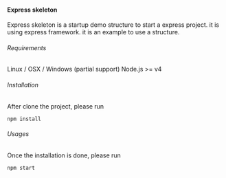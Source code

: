 #### Express skeleton
Express skeleton is a startup demo structure to start a express project. it is using express framework. it is an example to use 
a structure.

###### Requirements
Linux / OSX / Windows (partial support)
Node.js >= v4

###### Installation
After clone the project, please run 
```
npm install
```

###### Usages
Once the installation is done, please run
```
npm start
```